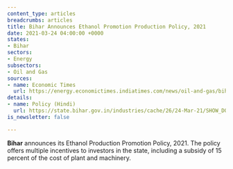 ```yaml
---
content_type: articles
breadcrumbs: articles
title: Bihar Announces Ethanol Promotion Production Policy, 2021
date: 2021-03-24 04:00:00 +0000
states:
- Bihar
sectors:
- Energy
subsectors:
- Oil and Gas
sources:
- name: Economic Times
  url: https://energy.economictimes.indiatimes.com/news/oil-and-gas/bihar-becomes-first-state-to-have-own-ethanol-policy-for-biofuel/81598341
details:
- name: Policy (Hindi)
  url: https://state.bihar.gov.in/industries/cache/26/24-Mar-21/SHOW_DOCS/circular-gov-757-dtd-17-03-21.pdf
is_newsletter: false

---
```

**Bihar** announces its Ethanol Production Promotion Policy, 2021. The policy offers multiple incentives to investors in the state, including a subsidy of 15 percent of the cost of plant and machinery.
